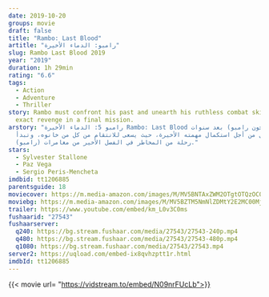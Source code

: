 ```yaml
---
date: 2019-10-20
groups: movie
draft: false
title: "Rambo: Last Blood"
artitle: "رامبو: الدماء الأخيرة"
slug: Rambo Last Blood 2019
year: "2019"
duration: 1h 29min
rating: "6.6"
tags:
  - Action
  - Adventure
  - Thriller
story: Rambo must confront his past and unearth his ruthless combat skills to
  exact revenge in a final mission.
arstory: "رامبو 5: الدماء الأخيرة Rambo: Last Blood يعود (جون رامبو) بعد سنوات
  طوال من أجل استكمال مهمته الأخيرة، حيث يسعى للانتقام من كل من خانوه، وتبدأ
  رحلة من المخاطر في الفصل الأخير من مغامرات (رامبو)."
stars:
  - Sylvester Stallone
  - Paz Vega
  - Sergio Peris-Mencheta
imdbid: tt1206885
parentsguide: 18
moviecover: https://m.media-amazon.com/images/M/MV5BNTAxZWM2OTgtOTQzOC00ZTI5LTgyYjktZTRhYWM4YWQxNWI0XkEyXkFqcGdeQXVyMjMwNDgzNjc@._V1_UX182_CR0,0,182,268_AL_.jpg
moviebg: https://m.media-amazon.com/images/M/MV5BZTM5NmNlZDMtY2E2MC00MjNlLWExMmItOGU3MDU5ODQ0MzAyXkEyXkFqcGdeQXVyNjg2NjQwMDQ@._V1_SY1000_CR0,0,1499,1000_AL_.jpg
trailer: https://www.youtube.com/embed/km_L0v3C0ms
fushaarid: "27543"
fushaarserver:
  q240: https://bg.stream.fushaar.com/media/27543/27543-240p.mp4
  q480: https://bg.stream.fushaar.com/media/27543/27543-480p.mp4
  q1080: https://bg.stream.fushaar.com/media/27543/27543.mp4
server2: https://uqload.com/embed-ix8qvhzptt1r.html
imdbId: tt1206885
---
```


{{< movie url= "https://vidstream.to/embed/N09nrFUcLb">}}
